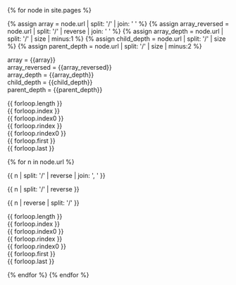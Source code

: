 ---
---

{% for node in site.pages %}

{% assign array = node.url | split: '/' | join: ' ' %}
{% assign array_reversed = node.url | split: '/' | reverse | join: ' ' %}
{% assign array_depth = node.url | split: '/' | size | minus:1 %}
{% assign child_depth = node.url | split: '/' | size %}
{% assign parent_depth = node.url | split: '/' | size | minus:2 %}

array = {{array}} <br>
array_reversed = {{array_reversed}} <br>
array_depth = {{array_depth}} <br>
child_depth = {{child_depth}} <br>
parent_depth = {{parent_depth}} <br>

{{ forloop.length }} <br>
{{ forloop.index }} <br>
{{ forloop.index0 }} <br>
{{ forloop.rindex }} <br>
{{ forloop.rindex0 }} <br>
{{ forloop.first }} <br>
{{ forloop.last }} <br>

{% for n in node.url %}

{{ n | split: '/' | reverse | join: ', ' }} <br>

{{ n | split: '/' | reverse }} <br>

{{ n | reverse | split: '/' }} <br>

{{ forloop.length }} <br>
{{ forloop.index }} <br>
{{ forloop.index0 }} <br>
{{ forloop.rindex }} <br>
{{ forloop.rindex0 }} <br>
{{ forloop.first }} <br>
{{ forloop.last }} <br>

{% endfor %} 
{% endfor %} 

